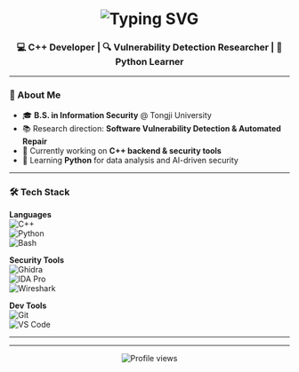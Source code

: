 <h1 align="center">
  <img src="https://readme-typing-svg.demolab.com?font=Fira+Code&size=28&pause=1000&color=3DDC84&center=true&vCenter=true&width=600&lines=Hi+there+👋,+I'm+Wardell;💻+C%2B%2B+Developer;🔍+Vulnerability+Detection+Researcher;🌱+Python+Learner" alt="Typing SVG" />
</h1>
<h3 align="center">💻 C++ Developer | 🔍 Vulnerability Detection Researcher | 🌱 Python Learner</h3>

---

### 🚀 About Me
- 🎓 **B.S. in Information Security** @ Tongji University  
- 📚 Research direction: **Software Vulnerability Detection & Automated Repair**
- 🔭 Currently working on **C++ backend & security tools**
- 🌱 Learning **Python** for data analysis and AI-driven security
---

### 🛠 Tech Stack

**Languages**  
![C++](https://img.shields.io/badge/-C++-00599C?style=flat-square&logo=cplusplus)  
![Python](https://img.shields.io/badge/-Python-3776AB?style=flat-square&logo=python)  
![Bash](https://img.shields.io/badge/-Bash-4EAA25?style=flat-square&logo=gnu-bash)

**Security Tools**  
![Ghidra](https://img.shields.io/badge/-Ghidra-FC0000?style=flat-square&logo=ghidra)  
![IDA Pro](https://img.shields.io/badge/-IDA%20Pro-FF9900?style=flat-square)  
![Wireshark](https://img.shields.io/badge/-Wireshark-1679A7?style=flat-square&logo=wireshark)

**Dev Tools**  
![Git](https://img.shields.io/badge/-Git-F05032?style=flat-square&logo=git)  
![VS Code](https://img.shields.io/badge/-VS%20Code-007ACC?style=flat-square&logo=visual-studio-code)  

---

---

<p align="center">
  <img src="https://komarev.com/ghpvc/?username=Wardell-H&color=blue&style=flat-square&label=Profile+Views" alt="Profile views"/>
</p>

